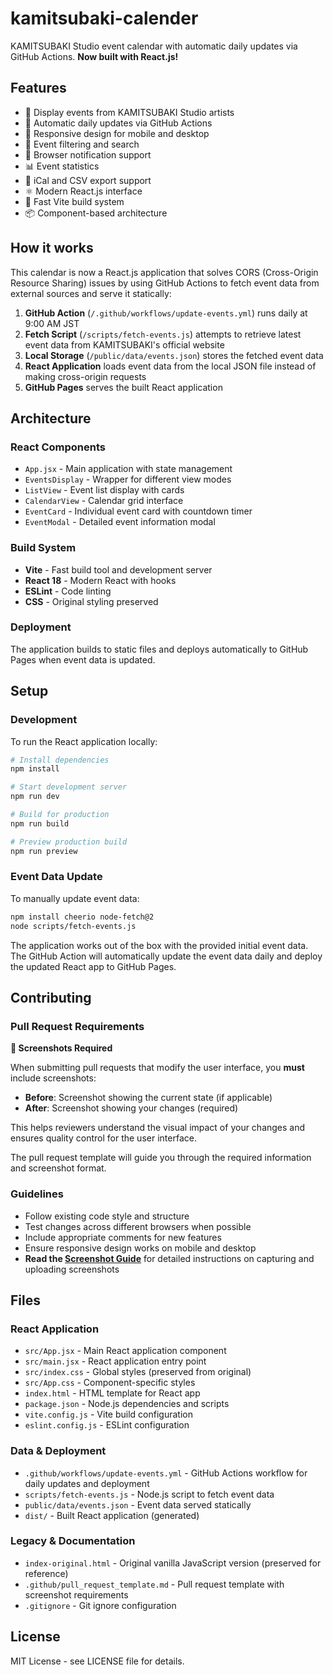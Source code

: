 # kamitsubaki-calender

KAMITSUBAKI Studio event calendar with automatic daily updates via GitHub Actions. **Now built with React.js!**

## Features

- 🌸 Display events from KAMITSUBAKI Studio artists
- 🔄 Automatic daily updates via GitHub Actions
- 📱 Responsive design for mobile and desktop
- 🎯 Event filtering and search
- 📧 Browser notification support
- 📊 Event statistics
- 📅 iCal and CSV export support
- ⚛️ Modern React.js interface
- 🚀 Fast Vite build system
- 📦 Component-based architecture

## How it works

This calendar is now a React.js application that solves CORS (Cross-Origin Resource Sharing) issues by using GitHub Actions to fetch event data from external sources and serve it statically:

1. **GitHub Action** (`/.github/workflows/update-events.yml`) runs daily at 9:00 AM JST
2. **Fetch Script** (`/scripts/fetch-events.js`) attempts to retrieve latest event data from KAMITSUBAKI's official website
3. **Local Storage** (`/public/data/events.json`) stores the fetched event data
4. **React Application** loads event data from the local JSON file instead of making cross-origin requests
5. **GitHub Pages** serves the built React application

## Architecture

### React Components
- `App.jsx` - Main application with state management
- `EventsDisplay` - Wrapper for different view modes
- `ListView` - Event list display with cards
- `CalendarView` - Calendar grid interface
- `EventCard` - Individual event card with countdown timer
- `EventModal` - Detailed event information modal

### Build System
- **Vite** - Fast build tool and development server
- **React 18** - Modern React with hooks
- **ESLint** - Code linting
- **CSS** - Original styling preserved

### Deployment
The application builds to static files and deploys automatically to GitHub Pages when event data is updated.

## Setup

### Development

To run the React application locally:

```bash
# Install dependencies
npm install

# Start development server
npm run dev

# Build for production
npm run build

# Preview production build
npm run preview
```

### Event Data Update

To manually update event data:

```bash
npm install cheerio node-fetch@2
node scripts/fetch-events.js
```

The application works out of the box with the provided initial event data. The GitHub Action will automatically update the event data daily and deploy the updated React app to GitHub Pages.

## Contributing

### Pull Request Requirements

**📸 Screenshots Required**

When submitting pull requests that modify the user interface, you **must** include screenshots:

- **Before**: Screenshot showing the current state (if applicable)
- **After**: Screenshot showing your changes (required)

This helps reviewers understand the visual impact of your changes and ensures quality control for the user interface.

The pull request template will guide you through the required information and screenshot format.

### Guidelines

- Follow existing code style and structure
- Test changes across different browsers when possible
- Include appropriate comments for new features
- Ensure responsive design works on mobile and desktop
- **Read the [Screenshot Guide](.github/SCREENSHOT_GUIDE.md)** for detailed instructions on capturing and uploading screenshots

## Files

### React Application
- `src/App.jsx` - Main React application component
- `src/main.jsx` - React application entry point
- `src/index.css` - Global styles (preserved from original)
- `src/App.css` - Component-specific styles
- `index.html` - HTML template for React app
- `package.json` - Node.js dependencies and scripts
- `vite.config.js` - Vite build configuration
- `eslint.config.js` - ESLint configuration

### Data & Deployment
- `.github/workflows/update-events.yml` - GitHub Actions workflow for daily updates and deployment
- `scripts/fetch-events.js` - Node.js script to fetch event data
- `public/data/events.json` - Event data served statically
- `dist/` - Built React application (generated)

### Legacy & Documentation
- `index-original.html` - Original vanilla JavaScript version (preserved for reference)
- `.github/pull_request_template.md` - Pull request template with screenshot requirements
- `.gitignore` - Git ignore configuration

## License

MIT License - see LICENSE file for details.